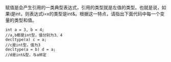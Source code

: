 赋值是会产生引用的一类典型表达式，引用的类型就是左值的类型。也就是说，如果i是int，则表达式i=x的类型是int&。根据这一特点，请指出下面代码中每一个变量的类型和值。
```
int a = 3, b = 4;
//a,b都是int型，值分别为3、4
decltype(a) c = a;
//c是int型，值为3
decltype(a = b) d = a;
//d是int&型，与a绑定
```